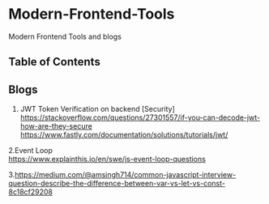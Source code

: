 # Modern-Frontend-Tools
Modern Frontend Tools and blogs

## Table of Contents


## Blogs


1. JWT Token Verification on backend [Security]
	https://stackoverflow.com/questions/27301557/if-you-can-decode-jwt-how-are-they-secure
        https://www.fastly.com/documentation/solutions/tutorials/jwt/
   
2.Event Loop  
  https://www.explainthis.io/en/swe/js-event-loop-questions  
    
3.https://medium.com/@amsingh714/common-javascript-interview-question-describe-the-difference-between-var-vs-let-vs-const-8c18cf29208
